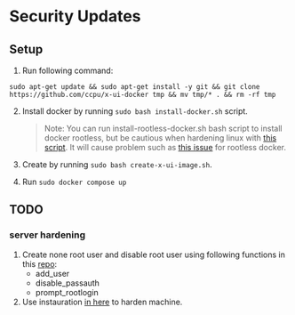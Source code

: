 # Security Updates

## Setup

1. Run following command:

```
sudo apt-get update && sudo apt-get install -y git && git clone https://github.com/ccpu/x-ui-docker tmp && mv tmp/* . && rm -rf tmp
```

2. Install docker by running `sudo bash install-docker.sh` script.

   > Note: You can run install-rootless-docker.sh bash script to install docker rootless, but be cautious when hardening linux with [this script](https://github.com/konstruktoid/hardening). It will cause problem such as [this issue](https://github.com/docker/docker-install/issues/324.) for rootless docker.

3. Create by running `sudo bash create-x-ui-image.sh`.
4. Run `sudo docker compose up`

## TODO

### server hardening

1. Create none root user and disable root user using following functions in this [repo](https://github.com/ccpu/secure-linux):
   - add_user
   - disable_passauth
   - prompt_rootlogin
2. Use instauration [in here](https://marketing-assets.us-east-1.linodeobjects.com/Linode_eBook_HackerSploit_DockerSecurityEssentials.pdf) to harden machine.
